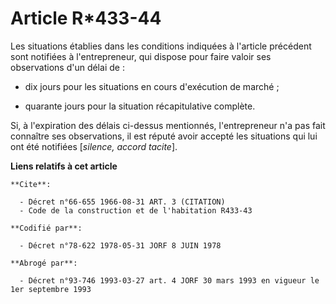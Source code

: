 # Article R*433-44

Les situations établies dans les conditions indiquées à l'article précédent sont notifiées à l'entrepreneur, qui dispose pour
faire valoir ses observations d'un délai de :

- dix jours pour les situations en cours d'exécution de marché ;

- quarante jours pour la situation récapitulative complète.

Si, à l'expiration des délais ci-dessus mentionnés, l'entrepreneur n'a pas fait connaître ses observations, il est réputé
avoir accepté les situations qui lui ont été notifiées [*silence, accord tacite*].

**Liens relatifs à cet article**

	**Cite**:

	  - Décret n°66-655 1966-08-31 ART. 3 (CITATION)
	  - Code de la construction et de l'habitation R433-43

	**Codifié par**:

	  - Décret n°78-622 1978-05-31 JORF 8 JUIN 1978

	**Abrogé par**:

	  - Décret n°93-746 1993-03-27 art. 4 JORF 30 mars 1993 en vigueur le 1er septembre 1993
